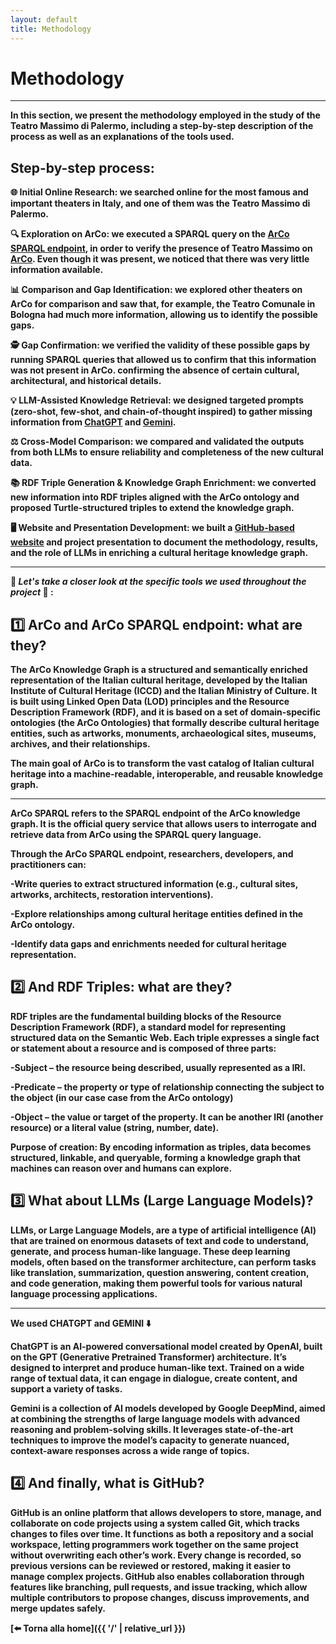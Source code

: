 ```yaml
---
layout: default
title: Methodology
---
```


# <strong>Methodology<strong>

---
In this section, we present the methodology employed in the study of the Teatro Massimo di Palermo, including a **step-by-step description of the process** as well as an **explanations of the tools used**.


## Step-by-step process: 
🌐 **Initial Online Research**: we searched online for the most famous and important theaters in Italy, and one of them was the Teatro Massimo di Palermo.

🔍 **Exploration on ArCo**: we executed a SPARQL query on the [ArCo SPARQL endpoint](https://dati.cultura.gov.it/sparql), in order to verify the presence of Teatro Massimo on <a href="https://dati.beniculturali.it/arco/index.php">ArCo</a>. Even though it was present, we noticed that there was very little information available.

📊 **Comparison and Gap Identification**: we explored other theaters on ArCo for comparison and saw that, for example, the Teatro Comunale in Bologna had much more information, allowing us to identify the possible gaps.

🕵️ **Gap Confirmation**: we verified the validity of these possible gaps by running SPARQL queries that allowed us to confirm that this information was not present in ArCo. confirming the absence of certain cultural, architectural, and historical details.

💡 **LLM-Assisted Knowledge Retrieval**: we designed targeted prompts (zero-shot, few-shot, and chain-of-thought inspired) to gather missing information from <a href="https://chatgpt.com/">ChatGPT</a> and <a href="https://gemini.google.com/app">Gemini</a>.

⚖️ **Cross-Model Comparison**: we compared and validated the outputs from both LLMs to ensure reliability and completeness of the new cultural data.

📚 **RDF Triple Generation & Knowledge Graph Enrichment**: we converted new information into RDF triples aligned with the ArCo ontology and proposed Turtle-structured triples to extend the knowledge graph.

🖥️ **Website and Presentation Development**: we built a [GitHub-based website](https://github.com/2025-ilaria/project-)
and project presentation to document the methodology, results, and the role of LLMs in enriching a cultural heritage knowledge graph.

---

📌  _Let's take a closer look at the specific tools we used throughout the project_  📌 :


## 1️⃣ ArCo and ArCo SPARQL endpoint: what are they?

The **ArCo Knowledge Graph** is a structured and semantically enriched representation of the Italian cultural heritage, developed by the Italian Institute of Cultural Heritage (ICCD) and the Italian Ministry of Culture.
It is built using Linked Open Data (LOD) principles and the Resource Description Framework (RDF), and it is based on a set of domain-specific ontologies (the ArCo Ontologies) that formally describe cultural heritage entities, such as artworks, monuments, archaeological sites, museums, archives, and their relationships.

The main goal of ArCo is to transform the vast catalog of Italian cultural heritage into a machine-readable, interoperable, and reusable knowledge graph. 

---

**ArCo SPARQL** refers to the SPARQL endpoint of the ArCo knowledge graph. It is the official query service that allows users to interrogate and retrieve data from ArCo using the SPARQL query language.

Through the ArCo SPARQL endpoint, researchers, developers, and practitioners can:

-Write queries to extract structured information (e.g., cultural sites, artworks, architects, restoration interventions).

-Explore relationships among cultural heritage entities defined in the ArCo ontology.

-Identify data gaps and enrichments needed for cultural heritage representation.

## 2️⃣ And RDF Triples: what are they?

**RDF triples** are the fundamental building blocks of the Resource Description Framework (RDF), a standard model for representing structured data on the Semantic Web. Each triple expresses a single fact or statement about a resource and is composed of three parts:

-**Subject** – the resource being described, usually represented as a IRI.

-**Predicate** – the property or type of relationship connecting the subject to the object (in our case case from the ArCo ontology)

-**Object** – the value or target of the property. It can be another IRI (another resource) or a literal value (string, number, date).

Purpose of creation: By encoding information as triples, data becomes structured, linkable, and queryable, forming a knowledge graph that machines can reason over and humans can explore.


## 3️⃣ What about LLMs (Large Language Models)?

LLMs, or **Large Language Models**, are a type of artificial intelligence (AI) that are trained on enormous datasets of text and code to understand, generate, and process human-like language. These deep learning models, often based on the transformer architecture, can perform tasks like translation, summarization, question answering, content creation, and code generation, making them powerful tools for various natural language processing applications. 

---

We used **CHATGPT** and **GEMINI** ⬇️

ChatGPT is an AI-powered conversational model created by OpenAI, built on the GPT (Generative Pretrained Transformer) architecture. It’s designed to interpret and produce human-like text. Trained on a wide range of textual data, it can engage in dialogue, create content, and support a variety of tasks.

Gemini is a collection of AI models developed by Google DeepMind, aimed at combining the strengths of large language models with advanced reasoning and problem-solving skills. It leverages state-of-the-art techniques to improve the model’s capacity to generate nuanced, context-aware responses across a wide range of topics.

## 4️⃣ And finally, what is GitHub?
**GitHub** is an online platform that allows developers to store, manage, and collaborate on code projects using a system called Git, which tracks changes to files over time. It functions as both a repository and a social workspace, letting programmers work together on the same project without overwriting each other’s work. Every change is recorded, so previous versions can be reviewed or restored, making it easier to manage complex projects. GitHub also enables collaboration through features like branching, pull requests, and issue tracking, which allow multiple contributors to propose changes, discuss improvements, and merge updates safely.





[⬅️ Torna alla home]({{ '/' | relative_url }})

